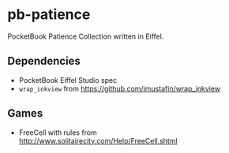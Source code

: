 # pb-patience
PocketBook Patience Collection written in Eiffel.

## Dependencies
* PocketBook Eiffel Studio spec
* `wrap_inkview` from https://github.com/imustafin/wrap_inkview

## Games
* FreeCell with rules from http://www.solitairecity.com/Help/FreeCell.shtml
